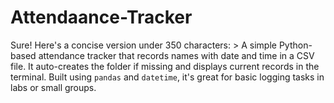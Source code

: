 # Attendaance-Tracker
Sure! Here's a concise version under 350 characters:  > A simple Python-based attendance tracker that records names with date and time in a CSV file. It auto-creates the folder if missing and displays current records in the terminal. Built using `pandas` and `datetime`, it's great for basic logging tasks in labs or small groups.
